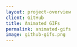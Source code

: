 ```yaml
---
layout: project-overview
client: GitHub
title: Animated GIFs
permalink: animated-gifs
image: github-gifs.png
---
```

